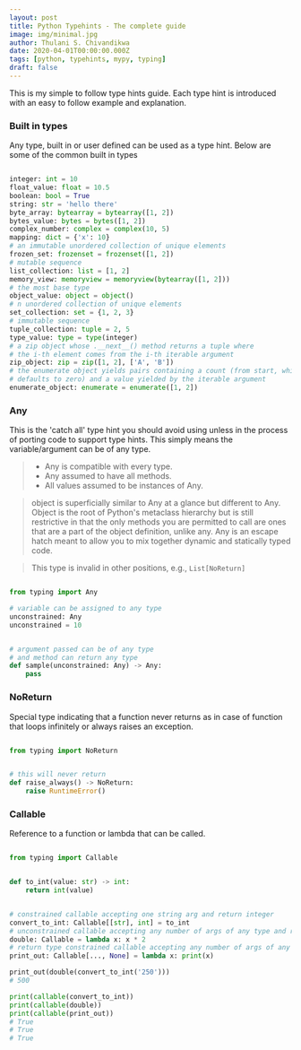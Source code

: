 ```yaml
---
layout: post
title: Python Typehints - The complete guide
image: img/minimal.jpg
author: Thulani S. Chivandikwa
date: 2020-04-01T00:00:00.000Z
tags: [python, typehints, mypy, typing]
draft: false
---
```


This is my simple to follow type hints guide. Each type hint is introduced with an easy to follow example and explanation.

### Built in types

Any type, built in or user defined can be used as a type hint. Below are some of the common built in types


```python

integer: int = 10
float_value: float = 10.5
boolean: bool = True
string: str = 'hello there'
byte_array: bytearray = bytearray([1, 2])
bytes_value: bytes = bytes([1, 2])
complex_number: complex = complex(10, 5)
mapping: dict = {'x': 10}
# an immutable unordered collection of unique elements
frozen_set: frozenset = frozenset([1, 2])
# mutable sequence
list_collection: list = [1, 2]
memory_view: memoryview = memoryview(bytearray([1, 2]))
# the most base type
object_value: object = object()
# n unordered collection of unique elements
set_collection: set = {1, 2, 3}
# immutable sequence
tuple_collection: tuple = 2, 5
type_value: type = type(integer)
# a zip object whose .__next__() method returns a tuple where
# the i-th element comes from the i-th iterable argument
zip_object: zip = zip([1, 2], ['A', 'B'])
# the enumerate object yields pairs containing a count (from start, which
# defaults to zero) and a value yielded by the iterable argument
enumerate_object: enumerate = enumerate([1, 2])


```


### Any

This is the 'catch all' type hint you should avoid using unless in the process of porting code to support type hints. This simply means the variable/argument can be of any type.

> - Any is compatible with every type.
> - Any assumed to have all methods.
> - All values assumed to be instances of Any.

> object is superficially similar to Any at a glance but different to Any. Object is the root of Python's metaclass hierarchy but is still restrictive in that the only methods you are permitted to call are ones that are a part of the object definition, unlike any. Any is an escape hatch meant to allow you to mix together dynamic and statically typed code.

> This type is invalid in other positions, e.g., <code>List[NoReturn]</code>

```python

from typing import Any

# variable can be assigned to any type
unconstrained: Any
unconstrained = 10


# argument passed can be of any type
# and method can return any type
def sample(unconstrained: Any) -> Any:
    pass

```


### NoReturn

Special type indicating that a function never returns as in case of function that loops infinitely or always raises an exception.


```python

from typing import NoReturn


# this will never return
def raise_always() -> NoReturn:
    raise RuntimeError()


```



### Callable

Reference to a function or lambda that can be called.


```python

from typing import Callable


def to_int(value: str) -> int:
    return int(value)


# constrained callable accepting one string arg and return integer
convert_to_int: Callable[[str], int] = to_int
# unconstrained callable accepting any number of args of any type and returning any
double: Callable = lambda x: x * 2
# return type constrained callable accepting any number of args of any type and return nothing
print_out: Callable[..., None] = lambda x: print(x)

print_out(double(convert_to_int('250')))
# 500

print(callable(convert_to_int))
print(callable(double))
print(callable(print_out))
# True
# True
# True


```